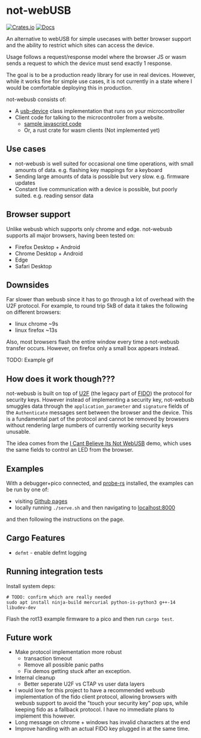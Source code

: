 # not-webUSB

[![Crates.io](https://img.shields.io/crates/v/not-webusb.svg)](https://crates.io/crates/not-webusb)
[![Docs](https://docs.rs/not-webusb/badge.svg)](https://docs.rs/not-webusb)

An alternative to webUSB for simple usecases with better browser support and the ability to restrict which sites can access the device.

Usage follows a request/response model where the browser JS or wasm sends a request to which the device must send exactly 1 response.

The goal is to be a production ready library for use in real devices.
However, while it works fine for simple use cases, it is not currently in a state where I would be comfortable deploying this in production.

not-webusb consists of:

* A [usb-device](https://github.com/rust-embedded-community/usb-device) class implementation that runs on your microcontroller
* Client code for talking to the microcontroller from a website.
  * [sample javascript code](web/not_webusb.js)
  * Or, a rust crate for wasm clients (Not implemented yet)

## Use cases

* not-webusb is well suited for occasional one time operations, with small amounts of data. e.g. flashing key mappings for a keyboard
* Sending large amounts of data is possible but very slow. e.g. firmware updates
* Constant live communication with a device is possible, but poorly suited. e.g. reading sensor data

## Browser support

Unlike webusb which supports only chrome and edge.
not-webusb supports all major browsers, having been tested on:

* Firefox Desktop + Android
* Chrome Desktop + Android
* Edge
* Safari Desktop

## Downsides

Far slower than webusb since it has to go through a lot of overhead with the U2F protocol.
For example, to round trip 5kB of data it takes the following on different browsers:

* linux chrome ~9s
* linux firefox ~13s

Also, most browsers flash the entire window every time a not-webusb transfer occurs.
However, on firefox only a small box appears instead.

TODO: Example gif

<!--
## Development

Here is a video explaining the development process behind not-webusb.

[![youtube video](https://img.youtube.com/vi/9YmU7DN4t2M/0.jpg)](https://youtu.be/9YmU7DN4t2M)
-->

## How does it work though???

not-webusb is built on top of [U2F](https://en.wikipedia.org/wiki/Universal_2nd_Factor) (the legacy part of [FIDO](https://en.wikipedia.org/wiki/FIDO_Alliance)) the protocol for security keys.
However instead of implementing a security key, not-webusb smuggles data through the `application_parameter` and `signature` fields of the `Authenticate` messages sent between the browser and the device.
This is a fundamental part of the protocol and cannot be removed by browsers without rendering large numbers of currently working security keys unusable.

The idea comes from the [I Cant Believe Its Not WebUSB](https://github.com/ArcaneNibble/i-cant-believe-its-not-webusb) demo, which uses the same fields to control an LED from the browser.

## Examples

With a debugger+pico connected, and [probe-rs](https://probe.rs/docs/getting-started/installation) installed, the examples can be run by one of:

* visiting [Github pages](https://rukai.github.io/not-webusb-rs)
* locally running `./serve.sh` and then navigating to [localhost:8000](localhost:8000)

and then following the instructions on the page.

## Cargo Features

* `defmt` - enable defmt logging

## Running integration tests

Install system deps:

```shell
# TODO: confirm which are really needed
sudo apt install ninja-build mercurial python-is-python3 g++-14 libudev-dev
```

Flash the rot13 example firmware to a pico and then run `cargo test`.

## Future work

* Make protocol implementation more robust
  * transaction timeout
  * Remove all possible panic paths
  * Fix demos getting stuck after an exception.
* Internal cleanup
  * Better seperate U2F vs CTAP vs user data layers
* I would love for this project to have a recommended webusb implementation of the fido client protocol, allowing browsers with webusb support to avoid the "touch your security key" pop ups, while keeping fido as a fallback protocol. I have no immediate plans to implement this however.
* Long message on chrome + windows has invalid characters at the end
* Improve handling with an actual FIDO key plugged in at the same time.
